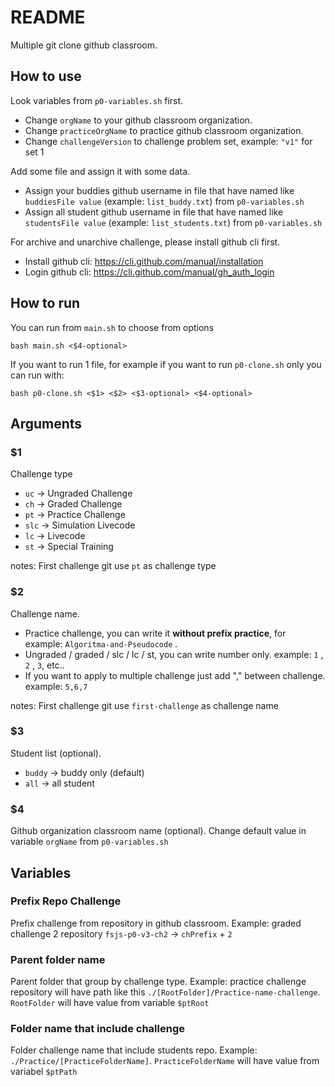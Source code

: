 # README
Multiple git clone github classroom.

## How to use 
Look variables from ```p0-variables.sh``` first.
- Change ```orgName``` to your github classroom organization.
- Change ```practiceOrgName``` to practice github classroom organization.
- Change ```challengeVersion``` to challenge problem set, example: ```"v1"``` for set 1

Add some file and assign it with some data.
- Assign your buddies github username in file that have named like ```buddiesFile value``` (example: ```list_buddy.txt```)  from ```p0-variables.sh```
- Assign all student github username in file that have named like ```studentsFile value``` (example: ```list_students.txt```) from ```p0-variables.sh```

For archive and unarchive challenge, please install github cli first.
- Install github cli: https://cli.github.com/manual/installation
- Login github cli: https://cli.github.com/manual/gh_auth_login


## How to run
You can run from ```main.sh``` to choose from options
```
bash main.sh <$4-optional>
```

If you want to run 1 file, for example if you want to run ```p0-clone.sh``` only you can run with:
```
bash p0-clone.sh <$1> <$2> <$3-optional> <$4-optional>
```

## Arguments
### $1
Challenge type
- ```uc``` -> Ungraded Challenge
- ```ch``` -> Graded Challenge
- ```pt``` -> Practice Challenge
- ```slc``` -> Simulation Livecode
- ```lc``` -> Livecode
- ```st``` -> Special Training

notes: First challenge git use ```pt``` as challenge type

### $2
Challenge name.
- Practice challenge, you can write it <strong>without prefix practice</strong>, for example: ```Algoritma-and-Pseudocode``` .
- Ungraded / graded / slc / lc / st, you can write number only. example: ```1``` , ```2``` , ```3```, etc..
- If you want to apply to multiple challenge just add "," between challenge.
example: ```5,6,7```

notes: First challenge git use ```first-challenge``` as challenge name

### $3
Student list (optional).
- ```buddy``` -> buddy only (default)
- ```all``` -> all student

### $4
Github organization classroom name (optional). Change default value in variable ```orgName``` from ```p0-variables.sh```


## Variables
### Prefix Repo Challenge
Prefix challenge from repository in github classroom. Example: graded challenge 2 repository ```fsjs-p0-v3-ch2``` -> ```chPrefix``` + ```2```

### Parent folder name
Parent folder that group by challenge type. Example: practice challenge repository will have path like this ```./[RootFolder]/Practice-name-challenge```. ```RootFolder``` will have value from variable ```$ptRoot```

### Folder name that include challenge
Folder challenge name that include students repo. Example: ```./Practice/[PracticeFolderName]```. ```PracticeFolderName``` will have value from variabel ```$ptPath```
